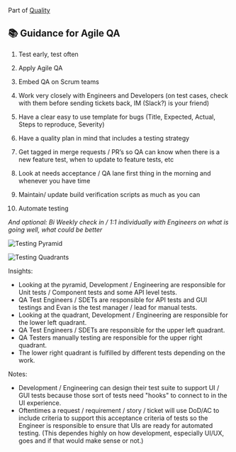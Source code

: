 Part of [Quality](/README.md)

## :books: Guidance for Agile QA

1. Test early, test often


2. Apply Agile QA


3. Embed QA on Scrum teams


4. Work very closely with Engineers and Developers (on test cases, check with them before sending tickets back, IM (Slack?) is your friend)


5. Have a clear easy to use template for bugs (Title, Expected, Actual, Steps to reproduce, Severity)


6. Have a quality plan in mind that includes a testing strategy


7. Get tagged in merge requests / PR’s so QA can know when there is a new feature test, when to
update to feature tests, etc


8. Look at needs acceptance / QA lane first thing in the morning and whenever you
have time


9. Maintain/ update build verification scripts as much as you can


10. Automate testing

_And optional: ​Bi Weekly check in / 1:1 individually with Engineers on what is going well, what could be better_

![Testing Pyramid](https://blog.qatestlab.com/wp-content/uploads/2016/01/shirly-ronen-harel_automated-agile-testing-strategy1377960802889.jpg)

![Testing Quadrants](https://lisacrispin.com/wp-content/uploads/2011/11/Agile-Testing-Quadrants.png)

Insights:
- Looking at the pyramid, Development / Engineering are responsible for Unit tests / Component tests and some API level tests.
- QA Test Engineers / SDETs are responsible for API tests and GUI testings and Evan is the test manager / lead for manual tests.
- Looking at the quadrant, Development / Engineering are responsible for the lower left quadrant.
- QA Test Engineers / SDETs are responsible for the upper left quadrant.
- QA Testers manually testing are responsible for the upper right quadrant.
- The lower right quadrant is fulfilled by different tests depending on the work.

Notes:
- Development / Engineering can design their test suite to support UI / GUI tests because those sort of tests need "hooks" to connect to in the UI experience.
- Oftentimes a request / requirement / story / ticket will use DoD/AC to include criteria to support this acceptance criteria of tests so the Engineer is responsible to ensure that UIs are ready for automated testing. (This dependes highly on how development, especially UI/UX, goes and if that would make sense or not.)
